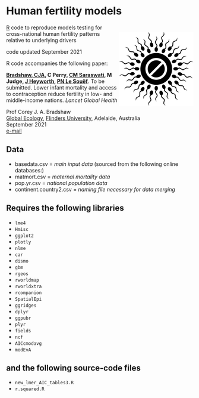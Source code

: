 # Human fertility models

<img align="right" src="contraception.png" alt="contraception" width="200" style="margin-top: 20px">

<a href="https://cran.r-project.org">R</a> code to reproduce models testing for cross-national human fertility patterns relative to underlying drivers

code updated September 2021

R code accompanies the following paper:

<strong><a href="https://globalecologyflinders.com/people/#DIRECTOR">Bradshaw, CJA</a>, C Perry, <a href="https://www.linkedin.com/in/chitra-maharani-saraswati-6bab3510b?originalSubdomain=au">CM Saraswati</a>, M Judge, <a href="https://research-repository.uwa.edu.au/en/persons/jane-heyworth">J Heyworth</a>, <a href="https://research-repository.uwa.edu.au/en/persons/peter-le-souef">PN Le Souëf</a></strong>. To be submitted. Lower infant mortality and access to contraception reduce fertility in low- and middle-income nations. <em>Lancet Global Health</em>

Prof Corey J. A. Bradshaw <br>
<a href="http://globalecologyflinders.com" target="_blank">Global Ecology</a>, <a href="http://flinders.edu.au" target="_blank">Flinders University</a>, Adelaide, Australia <br>
September 2021 <br>
<a href=mailto:corey.bradshaw@flinders.edu.au>e-mail</a> <br>


## Data
- basedata.csv = <em>main input data</em> (sourced from the following online databases:)
- matmort.csv = <em>maternal mortality data</em>
- pop.yr.csv = <em>national population data</em>
- continent.country2.csv = <em>naming file necessary for data merging</em>

## Requires the following libraries
- <code>lme4</code>
- <code>Hmisc</code>
- <code>ggplot2</code>
- <code>plotly</code>
- <code>nlme</code>
- <code>car</code>
- <code>dismo</code>
- <code>gbm</code>
- <code>rgeos</code>
- <code>rworldmap</code>
- <code>rworldxtra</code>
- <code>rcompanion</code>
- <code>SpatialEpi</code>
- <code>ggridges</code>
- <code>dplyr</code>
- <code>ggpubr</code>
- <code>plyr</code>
- <code>fields</code>
- <code>ncf</code>
- <code>AICcmodavg</code>
- <code>modEvA</code>

## and the following source-code files
- <code>new_lmer_AIC_tables3.R</code>
- <code>r.squared.R</code>
